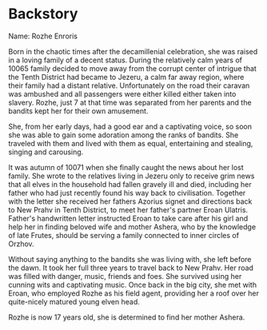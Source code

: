# Backstory

Name: Rozhe Enroris

Born in the chaotic times after the decamillenial celebration, she was raised
in a loving family of a decent status. During the relatively calm years of
10065 family decided to move away from the corrupt center of intrigue that
the Tenth District had became to Jezeru, a calm far away region, where their
family had a distant relative. Unfortunately on the road their caravan was
ambushed and all passengers were either killed either taken into slavery.
Rozhe, just 7 at that time was separated from her parents and the bandits kept
her for their own amusement.

She, from her early days, had a good ear and a captivating voice, so soon she
was able to gain some adoration among the ranks of bandits. She traveled with
them and lived with them as equal, entertaining and stealing, singing and
carousing.

It was autumn of 10071 when she finally caught the news about her lost family.
She wrote to the relatives living in Jezeru only to receive grim news that all
elves in the household had fallen gravely ill and died, including her father
who had just recently found his way back to civilisation. Together with the
letter she received her fathers Azorius signet and directions back to New Prahv
in Tenth District, to meet her father's partner Eroan Ulatris. Father's
handwritten letter instructed Eroan to take care after his girl and help her in
finding beloved wife and mother Ashera, who by the knowledge of late Frutes,
should be serving a family connected to inner circles of Orzhov.

Without saying anything to the bandits she was living with, she left before the
dawn. It took her full three years to travel back to New Prahv. Her road was
filled with danger, music, friends and foes. She survived using her cunning
wits and captivating music. Once back in the big city, she met with Eroan, who
employed Rozhe as his field agent, providing her a roof over her quite-nicely
matured young elven head.

Rozhe is now 17 years old, she is determined to find her mother Ashera.

